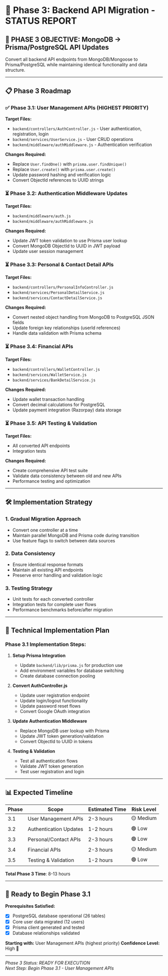 # 🔄 Phase 3: Backend API Migration - STATUS REPORT

## 🎯 PHASE 3 OBJECTIVE: MongoDB → Prisma/PostgreSQL API Updates

Convert all backend API endpoints from MongoDB/Mongoose to Prisma/PostgreSQL while maintaining identical functionality and data structure.

---

## 📋 Phase 3 Roadmap

### ✅ Phase 3.1: User Management APIs (HIGHEST PRIORITY)
**Target Files:**
- `backend/controllers/AuthController.js` - User authentication, registration, login
- `backend/services/UserService.js` - User CRUD operations
- `backend/middleware/authMiddleware.js` - Authentication verification

**Changes Required:**
- Replace `User.findOne()` with `prisma.user.findUnique()`
- Replace `User.create()` with `prisma.user.create()`
- Update password hashing and verification logic
- Convert ObjectId references to UUID strings

### ⏳ Phase 3.2: Authentication Middleware Updates
**Target Files:**
- `backend/middleware/auth.js`
- `backend/middleware/authMiddleware.js`

**Changes Required:**
- Update JWT token validation to use Prisma user lookup
- Convert MongoDB ObjectId to UUID in JWT payload
- Update user session management

### ⏳ Phase 3.3: Personal & Contact Detail APIs
**Target Files:**
- `backend/controllers/PersonalInfoController.js`
- `backend/services/PersonalDetailService.js`
- `backend/services/ContactDetailService.js`

**Changes Required:**
- Convert nested object handling from MongoDB to PostgreSQL JSON fields
- Update foreign key relationships (userId references)
- Handle data validation with Prisma schema

### ⏳ Phase 3.4: Financial APIs
**Target Files:**
- `backend/controllers/WalletController.js`
- `backend/services/WalletService.js`
- `backend/services/BankDetailService.js`

**Changes Required:**
- Update wallet transaction handling
- Convert decimal calculations for PostgreSQL
- Update payment integration (Razorpay) data storage

### ⏳ Phase 3.5: API Testing & Validation
**Target Files:**
- All converted API endpoints
- Integration tests

**Changes Required:**
- Create comprehensive API test suite
- Validate data consistency between old and new APIs
- Performance testing and optimization

---

## 🛠️ Implementation Strategy

### 1. Gradual Migration Approach
- Convert one controller at a time
- Maintain parallel MongoDB and Prisma code during transition
- Use feature flags to switch between data sources

### 2. Data Consistency
- Ensure identical response formats
- Maintain all existing API endpoints
- Preserve error handling and validation logic

### 3. Testing Strategy
- Unit tests for each converted controller
- Integration tests for complete user flows
- Performance benchmarks before/after migration

---

## 🔧 Technical Implementation Plan

### Phase 3.1 Implementation Steps:

1. **Setup Prisma Integration**
   - Update `backend/lib/prisma.js` for production use
   - Add environment variables for database switching
   - Create database connection pooling

2. **Convert AuthController.js**
   - Update user registration endpoint
   - Update login/logout functionality
   - Update password reset flows
   - Convert Google OAuth integration

3. **Update Authentication Middleware**
   - Replace MongoDB user lookup with Prisma
   - Update JWT token generation/validation
   - Convert ObjectId to UUID in tokens

4. **Testing & Validation**
   - Test all authentication flows
   - Validate JWT token generation
   - Test user registration and login

---

## 📊 Expected Timeline

| Phase | Scope | Estimated Time | Risk Level |
|-------|-------|----------------|------------|
| 3.1 | User Management APIs | 2-3 hours | 🟡 Medium |
| 3.2 | Authentication Updates | 1-2 hours | 🟢 Low |
| 3.3 | Personal/Contact APIs | 2-3 hours | 🟢 Low |
| 3.4 | Financial APIs | 2-3 hours | 🟡 Medium |
| 3.5 | Testing & Validation | 1-2 hours | 🟢 Low |

**Total Phase 3 Time**: 8-13 hours

---

## 🚀 Ready to Begin Phase 3.1

**Prerequisites Satisfied:**
- [x] PostgreSQL database operational (26 tables)
- [x] Core user data migrated (12 users)
- [x] Prisma client generated and tested
- [x] Database relationships validated

**Starting with:** User Management APIs (highest priority)
**Confidence Level:** High 🎯

---

*Phase 3 Status: READY FOR EXECUTION*  
*Next Step: Begin Phase 3.1 - User Management APIs*